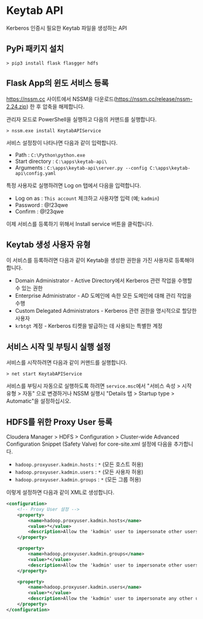 # Keytab API

Kerberos 인증시 필요한 Keytab 파일을 생성하는 API

## PyPi 패키지 설치

```
> pip3 install flask flasgger hdfs
```

## Flask App의 윈도 서비스 등록

https://nssm.cc 사이트에서 NSSM을 다운로드(https://nssm.cc/release/nssm-2.24.zip) 한 후 압축을 해제합니다.

관리자 모드로 PowerShell을 실행하고 다음의 커맨드를 실행합니다.

```
> nssm.exe install KeytabAPIService
```

서비스 설정창이 나타나면 다음과 같이 입력합니다. 

* Path : `C:\Python\python.exe`
* Start directory : `C:\apps\keytab-api\`
* Arguments : `C:\apps\keytab-api\server.py --config C:\apps\keytab-api\config.yaml`

특정 사용자로 실행하려면 Log on 탭에서 다음을 입력합니다.

* Log on as : `This account` 체크하고 사용자명 입력 (예; `kadmin`)
* Password : @!23qwe
* Confirm : @!23qwe

이제 서비스를 등록하기 위해서 Install service 버튼을 클릭합니다.

## Keytab 생성 사용자 유형

이 서비스를 등록하려면 다음과 같이 Keytab을 생성한 권한을 가진 사용자로 등록해야 합니다.

* Domain Administrator - Active Directory에서 Kerberos 관련 작업을 수행할 수 있는 권한
* Enterprise Administrator - AD 도메인에 속한 모든 도메인에 대해 관리 작업을 수행
* Custom Delegated Administrators - Kerberos 관련 권한을 명시적으로 할당한 사용자
* `krbtgt` 계정 - Kerberos 티켓을 발급하는 데 사용되는 특별한 계정

## 서비스 시작 및 부팅시 실행 설정

서비스를 시작하려면 다음과 같이 커맨드를 실행합니다.

```
> net start KeytabAPIService
```

서비스를 부팅시 자동으로 실행하도록 하려면 `service.msc`에서 "서비스 속성 > 시작 유형 > 자동" 으로 변경하거나 NSSM 실행시 "Details 탭 > Startup type > Automatic"을 설정하십시오.

## HDFS를 위한 Proxy User 등록

Cloudera Manager > HDFS > Configuration > Cluster-wide Advanced Configuration Snippet (Safety Valve) for core-site.xml 설정에 다음을 추가합니다.

* `hadoop.proxyuser.kadmin.hosts` : `*` (모든 호스트 허용)
* `hadoop.proxyuser.kadmin.users` : `*` (모든 사용자 허용)
* `hadoop.proxyuser.kadmin.groups` : `*` (모든 그룹 허용)

이렇게 설정하면 다음과 같이 XML로 생성합니다.

```xml
<configuration>
    <!-- Proxy User 설정 -->
    <property>
        <name>hadoop.proxyuser.kadmin.hosts</name>
        <value>*</value>
        <description>Allow the 'kadmin' user to impersonate other users from any host</description>
    </property>

    <property>
        <name>hadoop.proxyuser.kadmin.groups</name>
        <value>*</value>
        <description>Allow the 'kadmin' user to impersonate other users from any group</description>
    </property>

    <property>
        <name>hadoop.proxyuser.kadmin.users</name>
        <value>*</value>
        <description>Allow the 'kadmin' user to impersonate any other user</description>
    </property>
</configuration>
```

